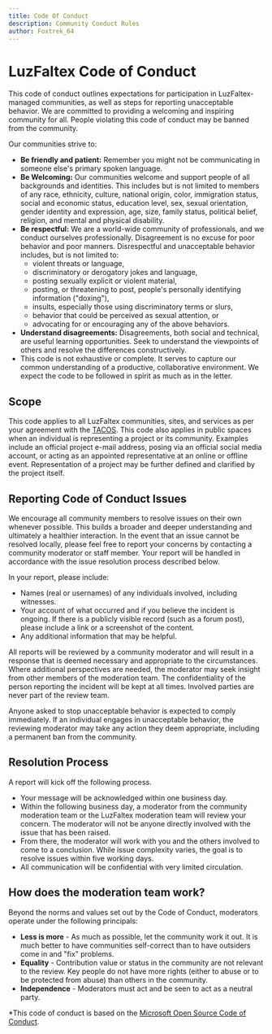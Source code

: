 ```yaml
---
title: Code Of Conduct
description: Community Conduct Rules
author: Foxtrek_64
---
```


# LuzFaltex Code of Conduct

This code of conduct outlines expectations for participation in LuzFaltex-managed communities, as well as steps for reporting unacceptable behavior. We are committed to providing a welcoming and inspiring community for all. People violating this code of conduct may be banned from the community.

Our communities strive to:

* **Be friendly and patient:** Remember you might not be communicating in someone else's primary spoken language.
* **Be Welcoming:** Our communities welcome and support people of all backgrounds and identities. This includes but is not limited to members of any race, ethnicity, culture, national origin, color, immigration status, social and economic status, education level, sex, sexual orientation, gender identity and expression, age, size, family status, political belief, religion, and mental and physical disability.
* **Be respectful:** We are a world-wide community of professionals, and we conduct ourselves professionally. Disagreement is no excuse for poor behavior and poor manners. Disrespectful and unacceptable behavior includes, but is not limited to:
  * violent threats or language,
  * discriminatory or derogatory jokes and language,
  * posting sexually explicit or violent material,
  * posting, or threatening to post, people's personally identifying information ("doxing"),
  * insults, especially those using discriminatory terms or slurs,
  * behavior that could be perceived as sexual attention, or
  * advocating for or encouraging any of the above behaviors.
* **Understand disagreements:** Disagreements, both social and technical, are useful learning opportunities. Seek to understand the viewpoints of others and resolve the differences constructively.
* This code is not exhaustive or complete. It serves to capture our common understanding of a productive, collaborative environment. We expect the code to be followed in spirit as much as in the letter.

## Scope

This code applies to all LuzFaltex communities, sites, and services as per your agreement with the [TACOS](./tacos-overview). This code also applies in public spaces when an individual is representing a project or its community. Examples include an official project e-mail address, posing via an official social media account, or acting as an appointed representative at an online or offline event. Representation of a project may be further defined and clarified by the project itself.

## Reporting Code of Conduct Issues

We encourage all community members to resolve issues on their own whenever possible. This builds a broader and deeper understanding and ultimately a healthier interaction. In the event that an issue cannot be resolved locally, please feel free to report your concerns by contacting a community moderator or staff member. Your report will be handled in accordance with the issue resolution process described below.

In your report, please include:

* Names (real or usernames) of any individuals involved, including witnesses.
* Your account of what occurred and if you believe the incident is ongoing. If there is a publicly visible record (such as a forum post), please include a link or a screenshot of the content.
* Any additional information that may be helpful.

All reports will be reviewed by a community moderator and will result in a response that is deemed necessary and appropriate to the circumstances. Where additional perspectives are needed, the moderator may seek insight from other members of the moderation team. The confidentiality of the person reporting the incident will be kept at all times. Involved parties are never part of the review team.

Anyone asked to stop unacceptable behavior is expected to comply immediately. If an individual engages in unacceptable behavior, the reviewing moderator may take any action they deem appropriate, including a permanent ban from the community.

## Resolution Process

A report will kick off the following process.

* Your message will be acknowledged within one business day.
* Within the following business day, a moderator from the community moderation team or the LuzFaltex moderation team will review your concern. The moderator will not be anyone directly involved with the issue that has been raised.
* From there, the moderator will work with you and the others involved to come to a conclusion. While issue complexity varies, the goal is to resolve issues within five working days.
* All communication will be confidential with very limited circulation.

## How does the moderation team work?

Beyond the norms and values set out by the Code of Conduct, moderators operate under the following principals:

* **Less is more** - As much as possible, let the community work it out. It is much better to have communities self-correct than to have outsiders come in and "fix" problems.
* **Equality** - Contribution value or status in the community are not relevant to the review. Key people do not have more rights (either to abuse or to be protected from abuse) than others in the community.
* **Independence** - Moderators must act and be seen to act as a neutral party.

*This code of conduct is based on the [Microsoft Open Source Code of
Conduct](https://opensource.microsoft.com/codeofconduct/).
